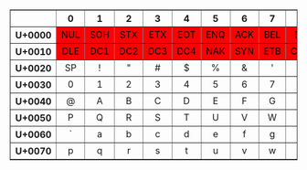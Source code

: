 <html>
<head>
<style> 
.no {background-color:red;color:black} 
.no2 {background-color:orange;color:black;} 
th,td { text-align: center; }</style>
</head>
<body>
<table class="UniTable script-Latn" border="1" cellspacing="0" cellpadding="2">

<tbody><tr lang="fr" class="lang-fr script-Latn">
<th scope="row" lang="fr" class="UniRow lang-fr script-Latn" title="Code d’écriture : Latn."><br />
</th><th scope="col" class="UniCol">0</th><th scope="col" class="UniCol">1</th><th scope="col" class="UniCol">2</th><th scope="col" class="UniCol">3</th><th scope="col" class="UniCol">4</th><th scope="col" class="UniCol">5</th><th scope="col" class="UniCol">6</th><th scope="col" class="UniCol">7</th><th scope="col" class="UniCol">8</th><th scope="col" class="UniCol">9</th><th scope="col" class="UniCol">A</th><th scope="col" class="UniCol">B</th><th scope="col" class="UniCol">C</th><th scope="col" class="UniCol">D</th><th scope="col" class="UniCol">E</th><th scope="col" class="UniCol">F</th>
</tr>
<tr>
<th scope="row" lang="fr" class="UniRow lang-fr script-Latn">U+0000
</th>
<td class="no"><span class="UniCtrl" title="U+0000 &lt;contrôle&gt; nul (caractère de bourrage)">NUL</span>
</td>
<td class="no"><span class="UniCtrl" title="U+0001 &lt;contrôle&gt; début d’entête">SOH</span>
</td>
<td class="no"><span class="UniCtrl" title="U+0002 &lt;contrôle&gt; début de texte">STX</span>
</td>
<td class="no"><span class="UniCtrl" title="U+0003 &lt;contrôle&gt; fin de texte">ETX</span>
</td>
<td class="no"><span class="UniCtrl" title="U+0004 &lt;contrôle&gt; fin de transmission">EOT</span>
</td>
<td class="no"><span class="UniCtrl" title="U+0005 &lt;contrôle&gt; requête">ENQ</span>
</td>
<td class="no"><span class="UniCtrl" title="U+0006 &lt;contrôle&gt; accusé de réception &#91;positif&#93;">ACK</span>
</td>
<td class="no"><span class="UniCtrl" title="U+0007 &lt;contrôle&gt; sonnerie">BEL</span>
</td>
<td class="no"><span class="UniCtrl" title="U+0008 &lt;contrôle&gt; espace arrière">BS</span>
</td>
<td class="no"><span class="UniCtrl" title="U+0009 &lt;contrôle&gt; tabulation horizontale">HT</span>
</td>
<td class="no"><span class="UniCtrl" title="U+000A &lt;contrôle&gt; passage à la ligne">LF</span>
</td>
<td class="no"><span class="UniCtrl" title="U+000B &lt;contrôle&gt; tabulation verticale">VT</span>
</td>
<td class="no"><span class="UniCtrl" title="U+000C &lt;contrôle&gt; saut de page">FF</span>
</td>
<td class="no"><span class="UniCtrl" title="U+000D &lt;contrôle&gt; retour de chariot">CR</span>
</td>
<td class="no"><span class="UniCtrl" title="U+000E &lt;contrôle&gt; hors code, remplacement verrouillé un">SO</span>
</td>
<td class="no"><span class="UniCtrl" title="U+000F &lt;contrôle&gt; en code, remplacement verrouillé zéro">SI</span>
</td></tr>
<tr>
<th scope="row" lang="fr" class="UniRow lang-fr script-Latn">U+0010
</th>
<td class="no"><span class="UniCtrl" title="U+0010 &lt;contrôle&gt; échappement de transmission">DLE</span>
</td>
<td class="no"><span class="UniCtrl" title="U+0011 &lt;contrôle&gt; contrôle de dispositif un">DC1</span>
</td>
<td class="no"><span class="UniCtrl" title="U+0012 &lt;contrôle&gt; contrôle de dispositif deux">DC2</span>
</td>
<td class="no"><span class="UniCtrl" title="U+0013 &lt;contrôle&gt; contrôle de dispositif trois">DC3</span>
</td>
<td class="no"><span class="UniCtrl" title="U+0014 &lt;contrôle&gt; contrôle de dispositif quatre">DC4</span>
</td>
<td class="no"><span class="UniCtrl" title="U+0015 &lt;contrôle&gt; accusé de réception négatif">NAK</span>
</td>
<td class="no"><span class="UniCtrl" title="U+0016 &lt;contrôle&gt; synchronisation">SYN</span>
</td>
<td class="no"><span class="UniCtrl" title="U+0017 &lt;contrôle&gt; fin de bloc de transmission">ETB</span>
</td>
<td class="no"><span class="UniCtrl" title="U+0018 &lt;contrôle&gt; annulation">CAN</span>
</td>
<td class="no"><span class="UniCtrl" title="U+0019 &lt;contrôle&gt; fin de support">EM</span>
</td>
<td class="no"><span class="UniCtrl" title="U+001A &lt;contrôle&gt; substitution">SUB</span>
</td>
<td class="no"><span class="UniCtrl" title="U+001B &lt;contrôle&gt; échappement">ESC</span>
</td>
<td class="no"><span class="UniCtrl" title="U+001C &lt;contrôle&gt; séparateur de fichiers">FS</span>
</td>
<td class="no"><span class="UniCtrl" title="U+001D &lt;contrôle&gt; séparateur de groupes">GS</span>
</td>
<td class="no"><span class="UniCtrl" title="U+001E &lt;contrôle&gt; séparateur d’enregistrements, séparateur d’articles">RS</span>
</td>
<td class="no"><span class="UniCtrl" title="U+001F &lt;contrôle&gt; séparateur de sous-articles">US</span>
</td></tr>
<tr>
<th scope="row" lang="fr" class="UniRow lang-fr script-Latn">U+0020
</th>
<td><span class="UniCtrl" title="U+0020 espace">SP</span>
</td>
<td><span class="Uni" title="U+0021 point d’exclamation">!</span>
</td>
<td><span class="Uni" title="U+0022 guillemet anglais">&quot;</span>
</td>
<td><span class="Uni" title="U+0023 croisillon">#</span>
</td>
<td><span class="Uni" title="U+0024 symbole dollar">$</span>
</td>
<td><span class="Uni" title="U+0025 symbole pour cent">%</span>
</td>
<td><span class="Uni" title="U+0026 perluète">&amp;</span>
</td>
<td><span class="Uni" title="U+0027 apostrophe">'</span>
</td>
<td><span class="Uni" title="U+0028 parenthèse gauche">(</span>
</td>
<td><span class="Uni" title="U+0029 parenthèse droite">)</span>
</td>
<td><span class="Uni" title="U+002A astérisque">*</span>
</td>
<td><span class="Uni" title="U+002B signe plus">+</span>
</td>
<td><span class="Uni" title="U+002C virgule">,</span>
</td>
<td><span class="Uni" title="U+002D trait d’union-signe moins">-</span>
</td>
<td><span class="Uni" title="U+002E point">.</span>
</td>
<td><span class="Uni" title="U+002F barre oblique">/</span>
</td></tr>
<tr>
<th scope="row" lang="fr" class="UniRow lang-fr script-Latn">U+0030
</th>
<td><span class="Uni" title="U+0030 chiffre zéro">0</span>
</td>
<td><span class="Uni" title="U+0031 chiffre un">1</span>
</td>
<td><span class="Uni" title="U+0032 chiffre deux">2</span>
</td>
<td><span class="Uni" title="U+0033 chiffre trois">3</span>
</td>
<td><span class="Uni" title="U+0034 chiffre quatre">4</span>
</td>
<td><span class="Uni" title="U+0035 chiffre cinq">5</span>
</td>
<td><span class="Uni" title="U+0036 chiffre six">6</span>
</td>
<td><span class="Uni" title="U+0037 chiffre sept">7</span>
</td>
<td><span class="Uni" title="U+0038 chiffre huit">8</span>
</td>
<td><span class="Uni" title="U+0039 chiffre neuf">9</span>
</td>
<td><span class="Uni" title="U+003A deux-points">:</span>
</td>
<td><span class="Uni" title="U+003B point-virgule">;</span>
</td>
<td class="no2"><span class="Uni" title="U+003C signe inférieur à">&lt;</span>
</td>
<td><span class="Uni" title="U+003D signe égal à">=</span>
</td>
<td class="no2"><span class="Uni" title="U+003E signe supérieur à">&gt;</span>
</td>
<td><span class="Uni" title="U+003F point d’interrogation">?</span>
</td></tr>
<tr>
<th scope="row" lang="fr" class="UniRow lang-fr script-Latn">U+0040
</th>
<td><span class="Uni" title="U+0040 arobase">@</span>
</td>
<td><span class="Uni" title="U+0041 lettre latine majuscule A">A</span>
</td>
<td><span class="Uni" title="U+0042 lettre latine majuscule B">B</span>
</td>
<td><span class="Uni" title="U+0043 lettre latine majuscule C">C</span>
</td>
<td><span class="Uni" title="U+0044 lettre latine majuscule D">D</span>
</td>
<td><span class="Uni" title="U+0045 lettre latine majuscule E">E</span>
</td>
<td><span class="Uni" title="U+0046 lettre latine majuscule F">F</span>
</td>
<td><span class="Uni" title="U+0047 lettre latine majuscule G">G</span>
</td>
<td><span class="Uni" title="U+0048 lettre latine majuscule H">H</span>
</td>
<td><span class="Uni" title="U+0049 lettre latine majuscule I">I</span>
</td>
<td><span class="Uni" title="U+004A lettre latine majuscule J">J</span>
</td>
<td><span class="Uni" title="U+004B lettre latine majuscule K">K</span>
</td>
<td><span class="Uni" title="U+004C lettre latine majuscule L">L</span>
</td>
<td><span class="Uni" title="U+004D lettre latine majuscule M">M</span>
</td>
<td><span class="Uni" title="U+004E lettre latine majuscule N">N</span>
</td>
<td><span class="Uni" title="U+004F lettre latine majuscule O">O</span>
</td></tr>
<tr>
<th scope="row" lang="fr" class="UniRow lang-fr script-Latn">U+0050
</th>
<td><span class="Uni" title="U+0050 lettre latine majuscule P">P</span>
</td>
<td><span class="Uni" title="U+0051 lettre latine majuscule Q">Q</span>
</td>
<td><span class="Uni" title="U+0052 lettre latine majuscule R">R</span>
</td>
<td><span class="Uni" title="U+0053 lettre latine majuscule S">S</span>
</td>
<td><span class="Uni" title="U+0054 lettre latine majuscule T">T</span>
</td>
<td><span class="Uni" title="U+0055 lettre latine majuscule U">U</span>
</td>
<td><span class="Uni" title="U+0056 lettre latine majuscule V">V</span>
</td>
<td><span class="Uni" title="U+0057 lettre latine majuscule W">W</span>
</td>
<td><span class="Uni" title="U+0058 lettre latine majuscule X">X</span>
</td>
<td><span class="Uni" title="U+0059 lettre latine majuscule Y">Y</span>
</td>
<td><span class="Uni" title="U+005A lettre latine majuscule Z">Z</span>
</td>
<td><span class="Uni" title="U+005B crochet gauche">&#91;</span>
</td>
<td class="no2"><span class="Uni" title="U+005C barre oblique inversée">&#92;</span>
</td>
<td><span class="Uni" title="U+005D crochet droit">&#93;</span>
</td>
<td><span class="Uni" title="U+005E accent circonflexe">^</span>
</td>
<td><span class="Uni" title="U+005F tiret bas">_</span>
</td></tr>
<tr>
<th scope="row" lang="fr" class="UniRow lang-fr script-Latn">U+0060
</th>
<td><span class="Uni" title="U+0060 accent grave">`</span>
</td>
<td><span class="Uni" title="U+0061 lettre latine minuscule a">a</span>
</td>
<td><span class="Uni" title="U+0062 lettre latine minuscule b">b</span>
</td>
<td><span class="Uni" title="U+0063 lettre latine minuscule c">c</span>
</td>
<td><span class="Uni" title="U+0064 lettre latine minuscule d">d</span>
</td>
<td><span class="Uni" title="U+0065 lettre latine minuscule e">e</span>
</td>
<td><span class="Uni" title="U+0066 lettre latine minuscule f">f</span>
</td>
<td><span class="Uni" title="U+0067 lettre latine minuscule g">g</span>
</td>
<td><span class="Uni" title="U+0068 lettre latine minuscule h">h</span>
</td>
<td><span class="Uni" title="U+0069 lettre latine minuscule i">i</span>
</td>
<td><span class="Uni" title="U+006A lettre latine minuscule j">j</span>
</td>
<td><span class="Uni" title="U+006B lettre latine minuscule k">k</span>
</td>
<td><span class="Uni" title="U+006C lettre latine minuscule l">l</span>
</td>
<td><span class="Uni" title="U+006D lettre latine minuscule m">m</span>
</td>
<td><span class="Uni" title="U+006E lettre latine minuscule n">n</span>
</td>
<td><span class="Uni" title="U+006F lettre latine minuscule o">o</span>
</td></tr>
<tr>
<th scope="row" lang="fr" class="UniRow lang-fr script-Latn">U+0070
</th>
<td><span class="Uni" title="U+0070 lettre latine minuscule p">p</span>
</td>
<td><span class="Uni" title="U+0071 lettre latine minuscule q">q</span>
</td>
<td><span class="Uni" title="U+0072 lettre latine minuscule r">r</span>
</td>
<td><span class="Uni" title="U+0073 lettre latine minuscule s">s</span>
</td>
<td><span class="Uni" title="U+0074 lettre latine minuscule t">t</span>
</td>
<td><span class="Uni" title="U+0075 lettre latine minuscule u">u</span>
</td>
<td><span class="Uni" title="U+0076 lettre latine minuscule v">v</span>
</td>
<td><span class="Uni" title="U+0077 lettre latine minuscule w">w</span>
</td>
<td><span class="Uni" title="U+0078 lettre latine minuscule x">x</span>
</td>
<td><span class="Uni" title="U+0079 lettre latine minuscule y">y</span>
</td>
<td><span class="Uni" title="U+007A lettre latine minuscule z">z</span>
</td>
<td class="no2"><span class="Uni" title="U+007B accolade gauche">&#123;</span>
</td>
<td class="no2"><span class="Uni" title="U+007C barre verticale">&#124;</span>
</td>
<td class="no2"><span class="Uni" title="U+007D accolade droite">&#125;</span>
</td>
<td><span class="Uni" title="U+007E tilde">~</span>
</td>
<td class="no"><span class="UniCtrl" title="U+007F &lt;contrôle&gt; suppression">DEL</span>
</td></tr></tbody></table>
</body></html>